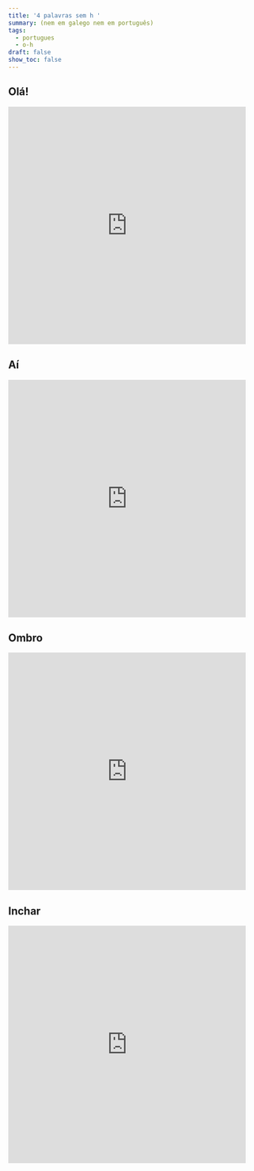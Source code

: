 ```yaml
---
title: '4 palavras sem h '
summary: (nem em galego nem em português)
tags:
  - portugues
  - o-h
draft: false
show_toc: false
---
```

## Olá! 

<iframe src="https://giphy.com/embed/2UA9gXDkCbKIKlLKxd" width="480" height="480" style="background:black" frameBorder="0" class="giphy-embed" allowFullScreen></iframe>

## Aí

<iframe src="https://giphy.com/embed/ZwMQ7lpiifpbwb4NzZ" width="480" height="480" style="background:black" frameBorder="0" class="giphy-embed" allowFullScreen></iframe>

## Ombro

<iframe src="https://giphy.com/embed/TFerRimOTrKkYwR6Dm" width="480" height="480" style="background:black" frameBorder="0" class="giphy-embed" allowFullScreen></iframe>

## Inchar

<iframe src="https://giphy.com/embed/l1EtbQ8v716JwFWkE" width="480" height="480" style="background:black" frameBorder="0" class="giphy-embed" allowFullScreen></iframe>
